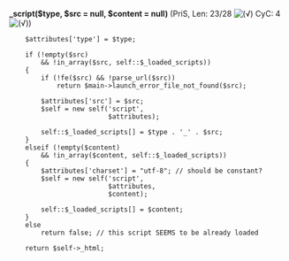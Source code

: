 **_script($type, $src = null, $content = null)** (PriS, Len: 23/28 ![(&radic;)](https://raw.github.com/TheB3Rt0z/schrimp/master/.inc/img/icon_16x16_green_ok.png "") CyC: 4 ![(&radic;)](https://raw.github.com/TheB3Rt0z/schrimp/master/.inc/img/icon_16x16_green_ok.png ""))  
  
        $attributes['type'] = $type;

        if (!empty($src)
            && !in_array($src, self::$_loaded_scripts))
        {
            if (!fe($src) && !parse_url($src))
                return $main->launch_error_file_not_found($src);

            $attributes['src'] = $src;
            $self = new self('script',
                             $attributes);

            self::$_loaded_scripts[] = $type . '_' . $src;
        }
        elseif (!empty($content)
            && !in_array($content, self::$_loaded_scripts))
        {
            $attributes['charset'] = "utf-8"; // should be constant?
            $self = new self('script',
                             $attributes,
                             $content);

            self::$_loaded_scripts[] = $content;
        }
        else
            return false; // this script SEEMS to be already loaded

        return $self->_html;
